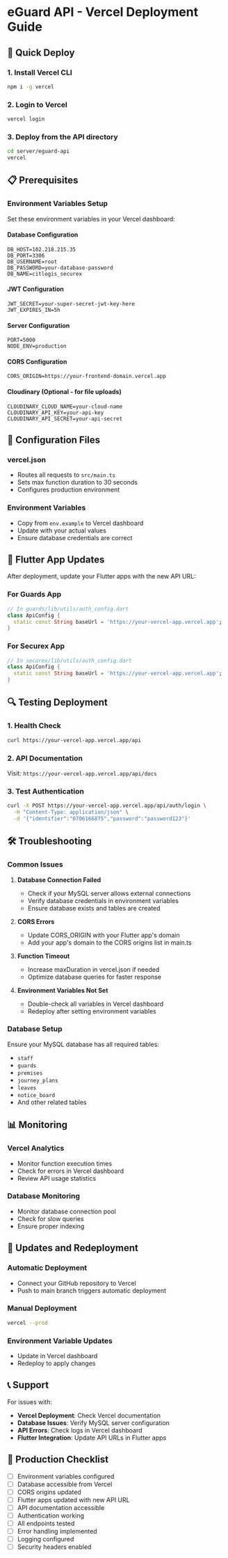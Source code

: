 # eGuard API - Vercel Deployment Guide

## 🚀 Quick Deploy

### 1. Install Vercel CLI
```bash
npm i -g vercel
```

### 2. Login to Vercel
```bash
vercel login
```

### 3. Deploy from the API directory
```bash
cd server/eguard-api
vercel
```

## 📋 Prerequisites

### Environment Variables Setup
Set these environment variables in your Vercel dashboard:

#### Database Configuration
```
DB_HOST=102.218.215.35
DB_PORT=3306
DB_USERNAME=root
DB_PASSWORD=your-database-password
DB_NAME=citlogis_securex
```

#### JWT Configuration
```
JWT_SECRET=your-super-secret-jwt-key-here
JWT_EXPIRES_IN=5h
```

#### Server Configuration
```
PORT=5000
NODE_ENV=production
```

#### CORS Configuration
```
CORS_ORIGIN=https://your-frontend-domain.vercel.app
```

#### Cloudinary (Optional - for file uploads)
```
CLOUDINARY_CLOUD_NAME=your-cloud-name
CLOUDINARY_API_KEY=your-api-key
CLOUDINARY_API_SECRET=your-api-secret
```

## 🔧 Configuration Files

### vercel.json
- Routes all requests to `src/main.ts`
- Sets max function duration to 30 seconds
- Configures production environment

### Environment Variables
- Copy from `env.example` to Vercel dashboard
- Update with your actual values
- Ensure database credentials are correct

## 📱 Flutter App Updates

After deployment, update your Flutter apps with the new API URL:

### For Guards App
```dart
// In guards/lib/utils/auth_config.dart
class ApiConfig {
  static const String baseUrl = 'https://your-vercel-app.vercel.app';
}
```

### For Securex App
```dart
// In securex/lib/utils/auth_config.dart
class ApiConfig {
  static const String baseUrl = 'https://your-vercel-app.vercel.app';
}
```

## 🔍 Testing Deployment

### 1. Health Check
```bash
curl https://your-vercel-app.vercel.app/api
```

### 2. API Documentation
Visit: `https://your-vercel-app.vercel.app/api/docs`

### 3. Test Authentication
```bash
curl -X POST https://your-vercel-app.vercel.app/api/auth/login \
  -H "Content-Type: application/json" \
  -d '{"identifier":"0706166875","password":"password123"}'
```

## 🛠️ Troubleshooting

### Common Issues

1. **Database Connection Failed**
   - Check if your MySQL server allows external connections
   - Verify database credentials in environment variables
   - Ensure database exists and tables are created

2. **CORS Errors**
   - Update CORS_ORIGIN with your Flutter app's domain
   - Add your app's domain to the CORS origins list in main.ts

3. **Function Timeout**
   - Increase maxDuration in vercel.json if needed
   - Optimize database queries for faster response

4. **Environment Variables Not Set**
   - Double-check all variables in Vercel dashboard
   - Redeploy after setting environment variables

### Database Setup
Ensure your MySQL database has all required tables:
- `staff`
- `guards`
- `premises`
- `journey_plans`
- `leaves`
- `notice_board`
- And other related tables

## 📊 Monitoring

### Vercel Analytics
- Monitor function execution times
- Check for errors in Vercel dashboard
- Review API usage statistics

### Database Monitoring
- Monitor database connection pool
- Check for slow queries
- Ensure proper indexing

## 🔄 Updates and Redeployment

### Automatic Deployment
- Connect your GitHub repository to Vercel
- Push to main branch triggers automatic deployment

### Manual Deployment
```bash
vercel --prod
```

### Environment Variable Updates
- Update in Vercel dashboard
- Redeploy to apply changes

## 📞 Support

For issues with:
- **Vercel Deployment**: Check Vercel documentation
- **Database Issues**: Verify MySQL server configuration
- **API Errors**: Check logs in Vercel dashboard
- **Flutter Integration**: Update API URLs in Flutter apps

## 🎯 Production Checklist

- [ ] Environment variables configured
- [ ] Database accessible from Vercel
- [ ] CORS origins updated
- [ ] Flutter apps updated with new API URL
- [ ] API documentation accessible
- [ ] Authentication working
- [ ] All endpoints tested
- [ ] Error handling implemented
- [ ] Logging configured
- [ ] Security headers enabled 